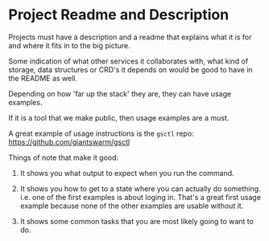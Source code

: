 # Project Readme and Description

Projects must have a description and a readme that explains what it is for and
where it fits in to the big picture.

Some indication of what other services it collaborates with, what kind of
storage, data structures or CRD's it depends on would be good to have in the
README as well.

Depending on how 'far up the stack' they are, they can have usage examples.

If it is a tool that we make public, then usage examples are a must.

A great example of usage instructions is the `gsctl` repo:
https://github.com/giantswarm/gsctl

Things of note that make it good:

1. It shows you what output to expect when you run the command.

2. It shows you how to get to a state where you can actually do something.
   i.e. one of the first examples is about loging in.
   That's a great first usage example because none of the other examples
   are usable without it.

3. It shows some common tasks that you are most likely going to want to do.